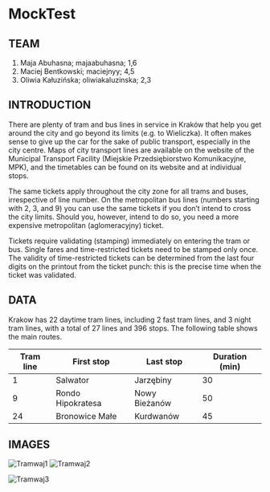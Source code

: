 # MockTest

## TEAM

1. Maja Abuhasna; majaabuhasna; 1,6
2. Maciej Bentkowski; maciejnyy; 4,5
3. Oliwia Kałuzińska; oliwiakaluzinska; 2,3

## INTRODUCTION

There are plenty of tram and bus lines in service in Kraków that help you get around the city and go beyond its limits (e.g. to Wieliczka). It often makes sense to give up the car for the sake of public transport, especially in the city centre.
Maps of city transport lines are available on the website of the Municipal Transport Facility (Miejskie Przedsiębiorstwo Komunikacyjne, MPK), and the timetables can be found on its website and at individual stops.

The same tickets apply throughout the city zone for all trams and buses, irrespective of line number. On the metropolitan bus lines (numbers starting with 2, 3, and 9) you can use the same tickets if you don’t intend to cross the city limits. Should you, however, intend to do so, you need a more expensive metropolitan (aglomeracyjny) ticket.

Tickets require validating (stamping) immediately on entering the tram or bus. Single fares and time-restricted tickets need to be stamped only once. The validity of time-restricted tickets can be determined from the last four digits on the printout from the ticket punch: this is the precise time when the ticket was validated.

## DATA

Krakow has 22 daytime tram lines, including 2 fast tram lines, and 3 night tram lines, with a total of 27 lines and 396 stops. The following table shows the main routes.

|Tram line|First stop|Last stop|Duration (min)|
|---------|----------|---------|--------|
|1|Salwator|Jarzębiny|30|
|9|Rondo Hipokratesa|Nowy Bieżanów|50|
|24|Bronowice Małe|Kurdwanów|45|

## IMAGES

![Tramwaj1](https://media.krakow.travel/photos/21962/noresize.jpg)
![Tramwaj2](https://www.railtech.com/wp-content/uploads/2020/06/Stadler-Tango-tram-in-Krakow.jpg)

![Tramwaj3](Tramwaj3.jpg)